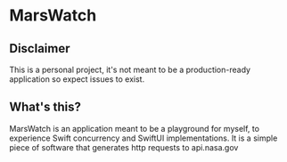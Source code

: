 # MarsWatch
## Disclaimer
This is a personal project, it's not meant to be a production-ready 
application so expect issues to exist.

## What's this?
MarsWatch is an application meant to be a playground for myself, to experience Swift concurrency and SwiftUI implementations. 
It is a simple piece of software that generates http requests to api.nasa.gov
